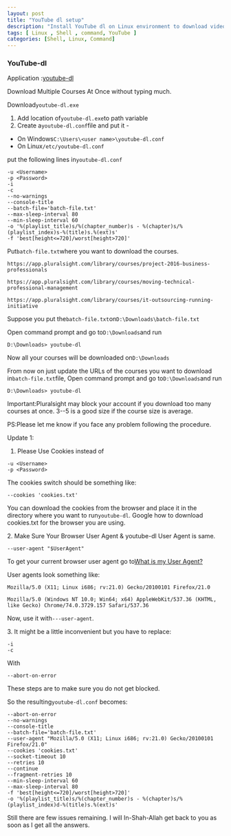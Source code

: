 ```yaml
---
layout: post
title: "YouTube dl setup"
description: "Install YouTube dl on Linux environment to download videos from YouTube"
tags: [ Linux , Shell , command, YouTube ]
categories: [Shell, Linux, Command]
---
```


### YouTube-dl

Application :[youtube-dl](https://youtube-dl.org/ "youtube-dl.org")

Download Multiple Courses At Once without typing much.

Download`youtube-dl.exe`

1.  Add location of`youtube-dl.exe`to path variable
2.  Create a`youtube-dl.conf`file and put it -

-   On Windows`C:\Users\<user name>\youtube-dl.conf`
-   On Linux`/etc/youtube-dl.conf`

put the following lines in`youtube-dl.conf`
```
-u <Username>
-p <Password>
-i
-c
--no-warnings
--console-title
--batch-file='batch-file.txt'
--max-sleep-interval 80
--min-sleep-interval 60
-o '%(playlist_title)s/%(chapter_number)s - %(chapter)s/%(playlist_index)s-%(title)s.%(ext)s'
-f 'best[height<=720]/worst[height>720]'
```

Put`batch-file.txt`where you want to download the courses.

```
https://app.pluralsight.com/library/courses/project-2016-business-professionals

https://app.pluralsight.com/library/courses/moving-technical-professional-management

https://app.pluralsight.com/library/courses/it-outsourcing-running-initiative
```

Suppose you put the`batch-file.txt`on`D:\Downloads\batch-file.txt`

Open command prompt and go to`D:\Downloads`and run

```
D:\Downloads> youtube-dl
```

Now all your courses will be downloaded on`D:\Downloads`

From now on just update the URLs of the courses you want to download in`batch-file.txt`file, Open command prompt and go to`D:\Downloads`and run

```
D:\Downloads> youtube-dl
```

Important:Pluralsight may block your account if you download too many courses at once. 3--5 is a good size if the course size is average.

PS:Please let me know if you face any problem following the procedure.

Update 1:

1.  Please Use Cookies instead of

```
-u <Username>
-p <Password>
```

The cookies switch should be something like:

```
--cookies 'cookies.txt'
```

You can download the cookies from the browser and place it in the directory where you want to run`youtube-dl`. Google how to download cookies.txt for the browser you are using.

2\. Make Sure Your Browser User Agent & youtube-dl User Agent is same.

```
--user-agent "$UserAgent"
```

To get your current browser user agent go to[What is my User Agent?](https://www.whatismybrowser.com/detect/what-is-my-user-agent "www.whatismybrowser.com")

User agents look something like:

```
Mozilla/5.0 (X11; Linux i686; rv:21.0) Gecko/20100101 Firefox/21.0

Mozilla/5.0 (Windows NT 10.0; Win64; x64) AppleWebKit/537.36 (KHTML, like Gecko) Chrome/74.0.3729.157 Safari/537.36
```

Now, use it with`---user-agent`.

3\. It might be a little inconvenient but you have to replace:

```
-i
-c
```

With

```
--abort-on-error
```

These steps are to make sure you do not get blocked.

So the resulting`youtube-dl.conf` becomes:

```
--abort-on-error
--no-warnings
--console-title
--batch-file='batch-file.txt'
--user-agent "Mozilla/5.0 (X11; Linux i686; rv:21.0) Gecko/20100101 Firefox/21.0"
--cookies 'cookies.txt'
--socket-timeout 10
--retries 10
--continue
--fragment-retries 10
--min-sleep-interval 60
--max-sleep-interval 80
-f 'best[height<=720]/worst[height>720]'
-o '%(playlist_title)s/%(chapter_number)s - %(chapter)s/%(playlist_index)d-%(title)s.%(ext)s'
```

Still there are few issues remaining. I will In-Shah-Allah get back to you as soon as I get all the answers.